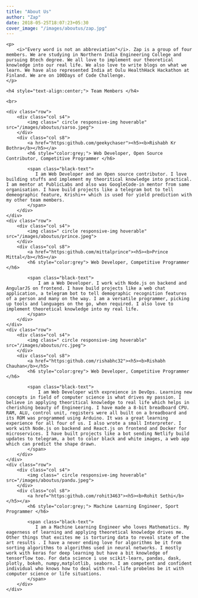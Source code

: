 ```yaml
---
title: "About Us"
author: "Zap"
date: 2018-05-25T18:07:23+05:30
cover_image: "/images/aboutus/zap.jpg"
---
```


<div class="container">

	<p>
		<i>"Every word is not an abbreviation"</i>. Zap is a group of four members. We are studying in Northern India Engineering College and pursuing Btech degree. We all love to implement our theoretical knowledge into our real life. We also love to write blogs on what we learn. We have also represented India at Oulu HealthHack Hackathon at Finland. We are on 100Days of Code Challenge.
	</p>

	<h4 style="text-align:center;"> Team Members </h4>

	<br>

	<div class="row">
	    <div class="col s4">
	 	  	<img class=" circle responsive-img hoverable" src="/images/aboutus/sarso.jpeg">
	    </div>
	    <div class="col s8">
	    	<a href="https:github.com/geekychaser"><h5><b>Rishabh Kr Bothra</b></h5></a>
	    	<h6 style="color:grey;"> Web Developer, Open Source Contributor, Competitive Programmer </h6>
	    	
	      	<span class="black-text">
               I am Web Developer and an Open source contributor. I love building stuffs and implement my theoritical knowledge into practical. I am mentor at PublicLabs and also was GoogleCode-in mentor from same organisation. I have build projects like a telegram bot to tell demeographic feature, Krishi++ which is used for yield prediction with my other team members.
	        </span>
	    </div>
    </div>
    <div class="row">
	    <div class="col s4">
	 	  	<img class=" circle responsive-img hoverable" src="/images/aboutus/prince.jpeg">
	    </div>
	    <div class="col s8">
	    	<a href="https:github.com/mittalprince"><h5><b>Prince Mittal</b></h5></a>
	    	<h6 style="color:grey"> Web Developer, Competitive Programmer </h6>
	    	
	      	<span class="black-text">
                I am a Web Developer. I work with Node.js on backend and AngularJS on frontend. I have build projects like a web chat application, a telegram bot to tell demographic recognition features of a person and many on the way. I am a versatile programmer, picking up tools and languages on the go, when required. I also love to implement theoretical knowledge into my real life.
	        </span>
	    </div>
    </div>
	<div class="row">
	    <div class="col s4">
	 	  	<img class=" circle responsive-img hoverable" src="/images/aboutus/rc.jpeg">
	    </div>
	    <div class="col s8">
	    	<a href="https:github.com/rishabhc32"><h5><b>Rishabh Chauhan</b></h5>
	    	<h6 style="color:grey"> Web Developer, Competitive Programmer </h6>
	    	
	      	<span class="black-text">
                I am Web Developer with expreience in DevOps. Learning new concepts in field of computer science is what drives my passion. I believe in applying theoritical knowledge to real life which helps in cherishing beauty of Engineering. I have made a 8-bit breadboard CPU. RAM, ALU, control unit, registers were all built on a breadboard and its ROM was programmed using Arduino. It was a great learning experience for all four of us. I also wrote a small Interpreter. I work with Node.js on backend and React.js on frontend and Docker for microservices. I have built projects like a bot sending Netlify build updates to telegram, a bot to color black and white images, a web app which can predict the shape drawn.
	        </span>
	    </div>
    </div>
    <div class="row">
	    <div class="col s4">
	 	  	<img class=" circle responsive-img hoverable" src="/images/aboutus/pandu.jpeg">
	    </div>
	    <div class="col s8">
	    	<a href="https:github.com/rohit3463"><h5><b>Rohit Sethi</b></h5></a>
	    	<h6 style="color:grey;"> Machine Learning Engineer, Sport Programmer </h6>
	    	
	      	<span class="black-text">
               I am a Machine Learning Engineer who loves Mathematics. My eagerness of learning and applying theoretical knowledge drives me. Other things that excites me is torturing data to reveal state of the art results . I have a never ending love for algorithms be it from sorting algorithms to algorithms used in neural networks. I mostly work with keras for deep learning but have a bit knowledge of tensorflow too. For data science i use scikit-learn, pandas, dask, plotly, bokeh, numpy,matplotlib, seaborn. I am competent and confident individual who knows how to deal with real-life probelms be it with computer science or life situations.
	        </span>
	    </div>
    </div>   

</div>	

